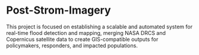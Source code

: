 # Post-Strom-Imagery
This project is focused on establishing a scalable and automated system for real-time flood detection and mapping, merging NASA DRCS and Copernicus satellite data to create GIS-compatible outputs for policymakers, responders, and impacted populations.
